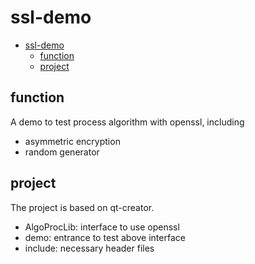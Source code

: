 # ssl-demo

- [ssl-demo](#ssl-demo)
  - [function](#function)
  - [project](#project)

## function

A demo to test process algorithm with openssl, including

- asymmetric encryption
- random generator

## project

The project is based on qt-creator.

- AlgoProcLib: interface to use openssl
- demo: entrance to test above interface
- include: necessary header files
